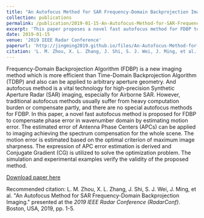 ```yaml
---
title: "An Autofocus Method for SAR Frequency-Domain Backprojection Imaging"
collection: publications
permalink: /publication/2019-01-15-An-Autofocus-Method-for-SAR-Frequency-Domain-Backprojection-Imaging
excerpt: 'This paper proposes a novel fast autofocus method for FDBP to compensate phase error in wavenumber domain by estimating motion error.'
date: 2019-01-15
venue: '2019 IEEE Radar Conference'
paperurl: 'http://jingming2019.github.io/files/An-Autofocus-Method-for-SAR-Frequency-Domain-Backprojection-Imaging.pdf'
citation: 'L. M. Zhou, X. L. Zhang, J. Shi, S. J. Wei, J. Ming, et al. &quot;An Autofocus Method for SAR Frequency-Domain Backprojection Imaging.&quot; presented at the <i>2019 IEEE Radar Conference (RadarConf)</i>. Boston, USA, 2019, pp. 1-5.'
---
```

Frequency-Domain Backprojection Algorithm (FDBP) is a new imaging method which is more efficient than Time-Domain Backprojection Algorithm (TDBP) and also can be applied to arbitrary aperture geometry. And autofocus method is a vital technology for high-precision Synthetic Aperture Radar (SAR) imaging, especially for Airborne SAR. However, traditional autofocus methods usually suffer from heavy computation burden or compensate partly, and there are no special autofocus methods for FDBP. In this paper, a novel fast autofocus method is proposed for FDBP to compensate phase error in wavenumber domain by estimating motion error. The estimated error of Antenna Phase Centers (APCs) can be applied to imaging achieving the spectrum compensation for the whole scene. The motion error is estimated based on the optimal criterion of maximum image sharpness. The expression of APC error estimation is derived and Conjugate Gradient (CG) is utilized to solve the optimization problem. The simulation and experimental examples verify the validity of the proposed method.

[Download paper here](http://jingming2019.github.io/files/An-Autofocus-Method-for-SAR-Frequency-Domain-Backprojection-Imaging.pdf)

Recommended citation: L. M. Zhou, X. L. Zhang, J. Shi, S. J. Wei, J. Ming, et al. &quot;An Autofocus Method for SAR Frequency-Domain Backprojection Imaging.&quot; presented at the <i>2019 IEEE Radar Conference (RadarConf)</i>. Boston, USA, 2019, pp. 1-5.
